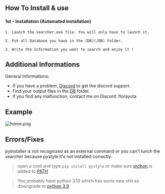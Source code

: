 ## How To Install & use

#### 1st・Installation (Automated installation)
```
1. Launch the searcher.exe file. You will only have to launch it.

2. Put all Database you have in the [DB](/DB) Folder.

3. Write the information you want to search and enjoy it !
```

## Additional Informations
General Informations:
- If you have a problem, [Discord](https://discord.gg/cdmXREnbsJ) to get the discord support.
- Find your output files in the  [DB](/DB) folder.
- If you find any malfunction, contact me on Discord: florayuta


## Example
![home.png](https://media.discordapp.net/attachments/1119345985739558943/1135853721981554708/image.png)

## Errors/Fixes

pyinstaller is not recognized as an external command or you can't lunch the searcher because pystyle it's not installed correctly.
> open a cmd and type `pip install pystyle` or make sure [python](https://www.python.org/downloads/) is added to [PATH](https://datatofish.com/add-python-to-windows-path/)

> You probably have python 3.10 which has some new shit so downgrade to [python 3.9](https://www.python.org/downloads/release/python-397/)
